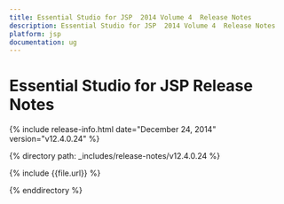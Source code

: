 ```yaml
---
title: Essential Studio for JSP  2014 Volume 4  Release Notes  
description: Essential Studio for JSP  2014 Volume 4  Release Notes  
platform: jsp
documentation: ug
---
```


# Essential Studio for JSP  Release Notes  

{% include release-info.html date="December 24, 2014"  version="v12.4.0.24" %} 


{% directory path: _includes/release-notes/v12.4.0.24 %}

{% include {{file.url}} %}

{% enddirectory %}